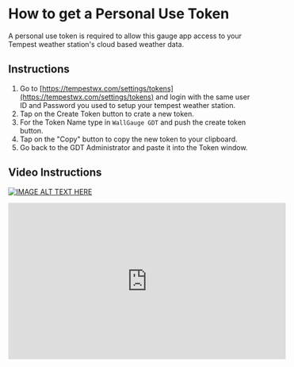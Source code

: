 # How to get a Personal Use Token

A personal use token is required to allow this gauge app access to your Tempest weather station's cloud based weather data.

## Instructions

 1. Go to [https://tempestwx.com/settings/tokens](https://tempestwx.com/settings/tokens) and login with the same user ID and Password you used to setup your tempest weather station.
 2. Tap on the Create Token button to crate a new token.
 3. For the Token Name type in `WallGauge GDT` and push the create token button.
 4. Tap on the "Copy" button to copy the new token to your clipboard.
 5. Go back to the GDT Administrator and paste it into the Token window.

## Video Instructions

[![IMAGE ALT TEXT HERE](https://img.youtube.com/vi/xGuKNiLO4ZA/0.jpg)](https://youtu.be/xGuKNiLO4ZA)


<iframe width="560" height="315" src="https://www.youtube.com/embed/xGuKNiLO4ZA" frameborder="0" allow="accelerometer; autoplay; clipboard-write; encrypted-media; gyroscope; picture-in-picture" allowfullscreen></iframe>
